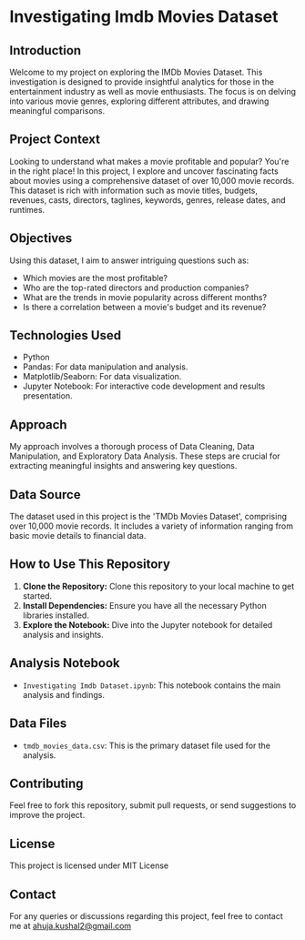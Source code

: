 # Investigating Imdb Movies Dataset

## Introduction
Welcome to my project on exploring the IMDb Movies Dataset. This investigation is designed to provide insightful analytics for those in the entertainment industry as well as movie enthusiasts. The focus is on delving into various movie genres, exploring different attributes, and drawing meaningful comparisons.

## Project Context
Looking to understand what makes a movie profitable and popular? You're in the right place! In this project, I explore and uncover fascinating facts about movies using a comprehensive dataset of over 10,000 movie records. This dataset is rich with information such as movie titles, budgets, revenues, casts, directors, taglines, keywords, genres, release dates, and runtimes.

## Objectives
Using this dataset, I aim to answer intriguing questions such as:
- Which movies are the most profitable?
- Who are the top-rated directors and production companies?
- What are the trends in movie popularity across different months?
- Is there a correlation between a movie's budget and its revenue?

## Technologies Used

- Python
- Pandas: For data manipulation and analysis.
- Matplotlib/Seaborn: For data visualization.
- Jupyter Notebook: For interactive code development and results presentation.

## Approach
My approach involves a thorough process of Data Cleaning, Data Manipulation, and Exploratory Data Analysis. These steps are crucial for extracting meaningful insights and answering key questions.

## Data Source
The dataset used in this project is the 'TMDb Movies Dataset', comprising over 10,000 movie records. It includes a variety of information ranging from basic movie details to financial data.

## How to Use This Repository
1. **Clone the Repository:** Clone this repository to your local machine to get started.
2. **Install Dependencies:** Ensure you have all the necessary Python libraries installed.
3. **Explore the Notebook:** Dive into the Jupyter notebook for detailed analysis and insights.

## Analysis Notebook
- `Investigating Imdb Dataset.ipynb`: This notebook contains the main analysis and findings.

## Data Files
- `tmdb_movies_data.csv`: This is the primary dataset file used for the analysis.

## Contributing
Feel free to fork this repository, submit pull requests, or send suggestions to improve the project.

## License
This project is licensed under MIT License

## Contact
For any queries or discussions regarding this project, feel free to contact me at ahuja.kushal2@gmail.com
